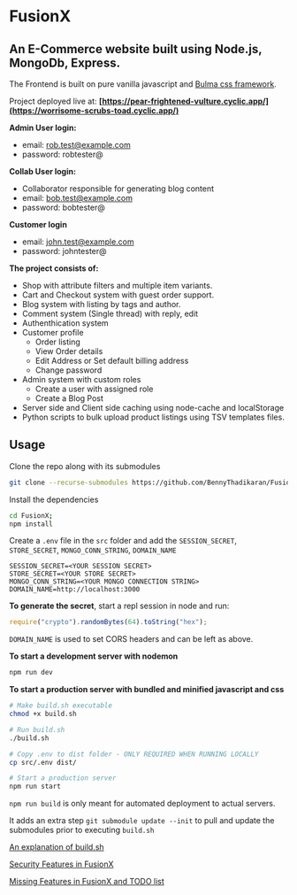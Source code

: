 # FusionX

## An E-Commerce website built using Node.js, MongoDb, Express.

The Frontend is built on pure vanilla javascript and [Bulma css framework](https://bulma.io/).

Project deployed live at: **[https://pear-frightened-vulture.cyclic.app/](https://worrisome-scrubs-toad.cyclic.app/)**

**Admin User login:**

- email: rob.test@example.com
- password: robtester@

**Collab User login:**

- Collaborator responsible for generating blog content
- email: bob.test@example.com
- password: bobtester@

**Customer login**

- email: john.test@example.com
- password: johntester@

**The project consists of:**

- Shop with attribute filters and multiple item variants.
- Cart and Checkout system with guest order support.
- Blog system with listing by tags and author.
- Comment system (Single thread) with reply, edit
- Authenthication system
- Customer profile
  - Order listing
  - View Order details
  - Edit Address or Set default billing address
  - Change password
- Admin system with custom roles
  - Create a user with assigned role
  - Create a Blog Post
- Server side and Client side caching using node-cache and localStorage
- Python scripts to bulk upload product listings using TSV templates files.

## Usage

Clone the repo along with its submodules

```bash
git clone --recurse-submodules https://github.com/BennyThadikaran/FusionX.git
```

Install the dependencies

```bash
cd FusionX;
npm install
```

Create a `.env` file in the `src` folder and add the `SESSION_SECRET`, `STORE_SECRET`, `MONGO_CONN_STRING`, `DOMAIN_NAME`
```
SESSION_SECRET=<YOUR SESSION SECRET>
STORE_SECRET=<YOUR STORE SECRET>
MONGO_CONN_STRING=<YOUR MONGO CONNECTION STRING>
DOMAIN_NAME=http://localhost:3000
```
**To generate the secret**, start a repl session in node and run:

```javascript
require("crypto").randomBytes(64).toString("hex");
```

`DOMAIN_NAME` is used to set CORS headers and can be left as above.

**To start a development server with nodemon**

```bash
npm run dev
```

**To start a production server with bundled and minified javascript and css**

```bash
# Make build.sh executable
chmod +x build.sh

# Run build.sh
./build.sh

# Copy .env to dist folder - ONLY REQUIRED WHEN RUNNING LOCALLY
cp src/.env dist/

# Start a production server
npm run start
```

`npm run build` is only meant for automated deployment to actual servers.

It adds an extra step `git submodule update --init` to pull and update the submodules prior to executing `build.sh`

[An explanation of build.sh](docs/BUILD.md)

[Security Features in FusionX](docs/SECURITY.md)

[Missing Features in FusionX and TODO list](docs/TODO.md)
